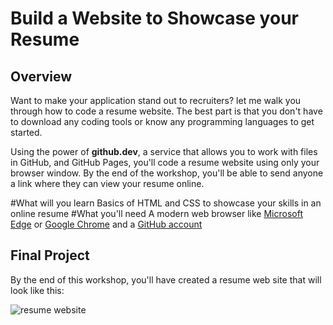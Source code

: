 # Build a Website to Showcase your Resume

## Overview

Want to make your application stand out to recruiters? let me walk you through how to code a resume website. The best part is that you don't have to download any coding tools or know any programming languages to get started. 

Using the power of **github.dev**, a service that allows you to work with files in GitHub, and GitHub Pages, you'll code a resume website using only your browser window. By the end of the workshop, you'll be able to send anyone a link where they can view your resume online. 

#What will you learn
 Basics of HTML and CSS to showcase your skills in an online resume
#What you'll need
A modern web browser like [Microsoft Edge](https://www.microsoft.com/edge?WT.mc_id=academic-51109-ornella) or [Google Chrome](https://www.google.com/chrome/) and a [GitHub account](https://github.com)

## Final Project
By the end of this workshop, you'll have created a resume web site that will look like this:

![resume website]((https://keerthikasri-g.github.io/resume/))

